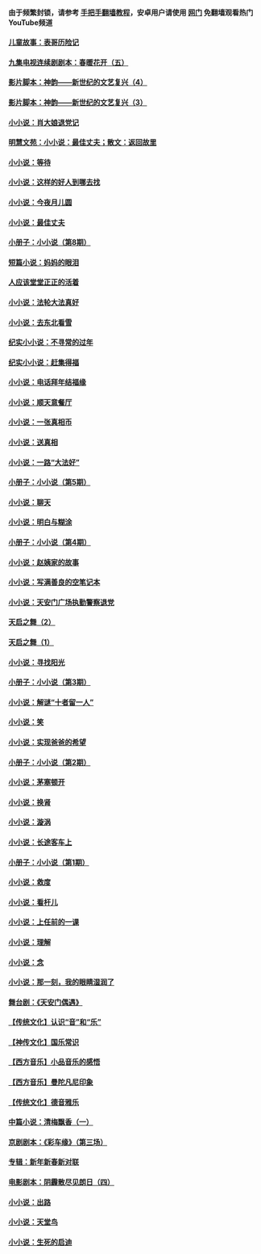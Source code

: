 #### 由于频繁封锁，请参考 [手把手翻墙教程](https://github.com/gfw-breaker/guides/wiki/)，安卓用户请使用 [网门](https://github.com/gfw-breaker/nogfw/blob/master/dl.md?t=07170301) 免翻墙观看热门YouTube频道 

#### [儿童故事：表哥历险记](../pages/328/383535.md?t=07170301) 

#### [九集电视连续剧剧本：春暖花开（五）](../pages/328/275919.md?t=07170301) 

#### [影片脚本：神韵——新世纪的文艺复兴（4）](../pages/328/266089.md?t=07170301) 

#### [影片脚本：神韵——新世纪的文艺复兴（3）](../pages/328/266087.md?t=07170301) 

#### [小小说：肖大娘退党记](../pages/328/239807.md?t=07170301) 

#### [明慧文苑：小小说：最佳丈夫；散文：返回故里](../pages/328/3439.md?t=07170301) 

#### [小小说：等待](../pages/328/223927.md?t=07170301) 

#### [小小说：这样的好人到哪去找](../pages/328/209396.md?t=07170301) 

#### [小小说：今夜月儿圆](../pages/328/193588.md?t=07170301) 

#### [小小说：最佳丈夫](../pages/328/190938.md?t=07170301) 

#### [小册子：小小说（第8期）](../pages/328/188202.md?t=07170301) 

#### [短篇小说：妈妈的眼泪](../pages/328/187712.md?t=07170301) 

#### [人应该堂堂正正的活着](../pages/328/182430.md?t=07170301) 

#### [小小说：法轮大法真好](../pages/328/174669.md?t=07170301) 

#### [小小说：去东北看雪](../pages/328/173882.md?t=07170301) 

#### [纪实小小说：不寻常的过年](../pages/328/173187.md?t=07170301) 

#### [纪实小小说：赶集得福](../pages/328/172652.md?t=07170301) 

#### [小小说：电话拜年结福缘](../pages/328/172533.md?t=07170301) 

#### [小小说：顺天意餐厅](../pages/328/170182.md?t=07170301) 

#### [小小说：一张真相币](../pages/328/169410.md?t=07170301) 

#### [小小说：送真相](../pages/328/166713.md?t=07170301) 

#### [小小说：一路“大法好”](../pages/328/162016.md?t=07170301) 

#### [小册子：小小说（第5期）](../pages/328/161131.md?t=07170301) 

#### [小小说：聊天](../pages/328/159640.md?t=07170301) 

#### [小小说：明白与糊涂](../pages/328/158101.md?t=07170301) 

#### [小册子：小小说（第4期）](../pages/328/158006.md?t=07170301) 

#### [小小说：赵姨家的故事](../pages/328/157843.md?t=07170301) 

#### [小小说：写满善良的空笔记本](../pages/328/157382.md?t=07170301) 

#### [小小说：天安门广场执勤警察退党](../pages/328/156982.md?t=07170301) 

#### [天启之舞（2）](../pages/328/153440.md?t=07170301) 

#### [天启之舞（1）](../pages/328/153439.md?t=07170301) 

#### [小小说：寻找阳光](../pages/328/153065.md?t=07170301) 

#### [小册子：小小说（第3期）](../pages/328/151715.md?t=07170301) 

#### [小小说：解谜“十者留一人”](../pages/328/148967.md?t=07170301) 

#### [小小说：笑](../pages/328/148905.md?t=07170301) 

#### [小小说：实现爸爸的希望](../pages/328/148096.md?t=07170301) 

#### [小册子：小小说（第2期）](../pages/328/147214.md?t=07170301) 

#### [小小说：茅塞顿开](../pages/328/147030.md?t=07170301) 

#### [小小说：换肾](../pages/328/146770.md?t=07170301) 

#### [小小说：漩涡](../pages/328/146683.md?t=07170301) 

#### [小小说：长途客车上](../pages/328/145076.md?t=07170301) 

#### [小册子：小小说（第1期）](../pages/328/143963.md?t=07170301) 

#### [小小说：救度](../pages/328/143927.md?t=07170301) 

#### [小小说：看杆儿](../pages/328/142137.md?t=07170301) 

#### [小小说：上任前的一课](../pages/328/140808.md?t=07170301) 

#### [小小说：理解](../pages/328/140476.md?t=07170301) 

#### [小小说：念](../pages/328/139513.md?t=07170301) 

#### [小小说：那一刻，我的眼睛湿润了](../pages/328/138476.md?t=07170301) 

#### [舞台剧：《天安门偶遇》](../pages/328/117155.md?t=07170301) 

#### [【传统文化】认识“音”和“乐”](../pages/328/108667.md?t=07170301) 

#### [【神传文化】国乐常识](../pages/328/104225.md?t=07170301) 

#### [【西方音乐】小品音乐的感悟](../pages/328/102924.md?t=07170301) 

#### [【西方音乐】曼陀凡尼印象](../pages/328/102922.md?t=07170301) 

#### [【传统文化】德音雅乐](../pages/328/102923.md?t=07170301) 

#### [中篇小说：清梅飘香（一）](../pages/328/101058.md?t=07170301) 

#### [京剧剧本：《彩车缘》（第三场）](../pages/328/96434.md?t=07170301) 

#### [专辑：新年新春新对联](../pages/328/94991.md?t=07170301) 

#### [电影剧本：阴霾散尽见朗日（四）](../pages/328/87081.md?t=07170301) 

#### [小小说：出路](../pages/328/84848.md?t=07170301) 

#### [小小说：天堂鸟](../pages/328/83084.md?t=07170301) 

#### [小小说：生死的启迪](../pages/328/70977.md?t=07170301) 

